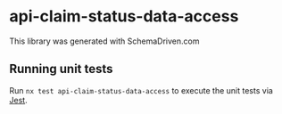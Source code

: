 
# api-claim-status-data-access

This library was generated with SchemaDriven.com

## Running unit tests

Run `nx test api-claim-status-data-access` to execute the unit tests via [Jest](https://jestjs.io).

